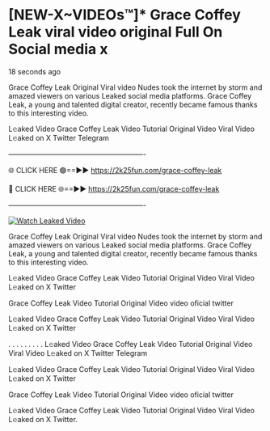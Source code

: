 # [NEW-X~VIDEOs™]* Grace Coffey Leak viral video original Full On Social media x

18 seconds ago

Grace Coffey Leak Original Viral video Nudes took the internet by storm and amazed viewers on various Leaked social media platforms. Grace Coffey Leak, a young and talented digital creator, recently became famous thanks to this interesting video.

L𝚎aked Video Grace Coffey Leak Video Tutorial Original Video Viral Video L𝚎aked on X Twitter Telegram

———————————————————-

🌐 CLICK HERE 🟢==►► https://2k25fun.com/grace-coffey-leak

🔴 CLICK HERE 🌐==►► https://2k25fun.com/grace-coffey-leak

———————————————————-

[![Watch Leaked Video](https://miro.medium.com/v2/resize:fit:828/format:webp/1*cilzJN44JGOrTw9NJCrNHA.gif "Watch Leaked Video")](https://2k25fun.com/grace-coffey-leak)

Grace Coffey Leak Original Viral video Nudes took the internet by storm and amazed viewers on various Leaked social media platforms. Grace Coffey Leak, a young and talented digital creator, recently became famous thanks to this interesting video.

L𝚎aked Video Grace Coffey Leak Video Tutorial Original Video Viral Video L𝚎aked on X Twitter

Grace Coffey Leak Video Tutorial Original Video video oficial twitter

L𝚎aked Video Grace Coffey Leak Video Tutorial Original Video Viral Video L𝚎aked on X Twitter

. . . . . . . . . L𝚎aked Video Grace Coffey Leak Video Tutorial Original Video Viral Video L𝚎aked on X Twitter Telegram

L𝚎aked Video Grace Coffey Leak Video Tutorial Original Video Viral Video L𝚎aked on X Twitter

Grace Coffey Leak Video Tutorial Original Video video oficial twitter

L𝚎aked Video Grace Coffey Leak Video Tutorial Original Video Viral Video L𝚎aked on X Twitter.